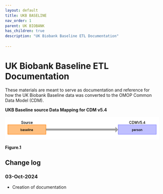 ```yaml
---
layout: default
title: UKB BASELINE
nav_order: 1
parent: UK BIOBANK
has_children: true
description: "UK Biobank Baseline ETL Documentation"

---
```


# UK Biobank Baseline ETL Documentation

These materials are meant to serve as documentation and reference for how the UK Biobank Baseline data was converted to the OMOP Common Data Model (CDM).

**UKB Baseline source Data Mapping for CDM v5.4**

![](images/image12.png)

**Figure.1**

## Change log

### 03-Oct-2024
- Creation of documentation
